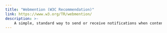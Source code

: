 ```yaml
---
title: "Webmention (W3C Recommendation)"
link: https://www.w3.org/TR/webmention/
description: >-
    A simple, standard way to send or receive notifications when content is referenced across the internet.
---
```

